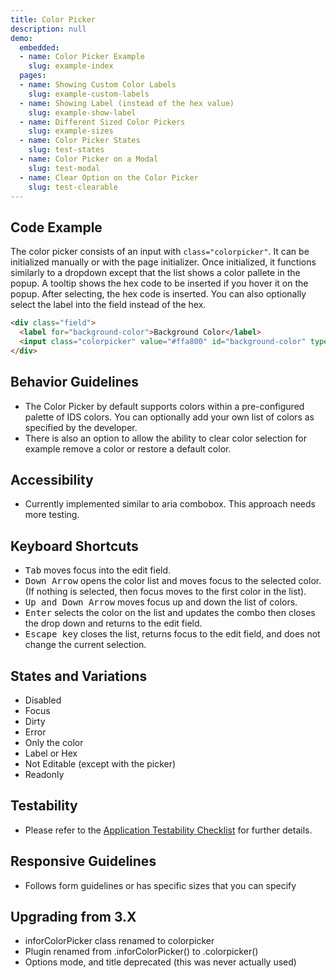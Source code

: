 ```yaml
---
title: Color Picker
description: null
demo:
  embedded:
  - name: Color Picker Example
    slug: example-index
  pages:
  - name: Showing Custom Color Labels
    slug: example-custom-labels
  - name: Showing Label (instead of the hex value)
    slug: example-show-label
  - name: Different Sized Color Pickers
    slug: example-sizes
  - name: Color Picker States
    slug: test-states
  - name: Color Picker on a Modal
    slug: test-modal
  - name: Clear Option on the Color Picker
    slug: test-clearable
---
```


## Code Example

The color picker consists of an input with `class="colorpicker"`. It can be initialized manually or with the page initializer. Once initialized, it functions similarly to a dropdown except that the list shows a color pallete in the popup. A tooltip shows the hex code to be inserted if you hover it on the popup. After selecting, the hex code is inserted. You can also optionally select the label into the field instead of the hex.

```html
<div class="field">
  <label for="background-color">Background Color</label>
  <input class="colorpicker" value="#ffa800" id="background-color" type="text" />
</div>
```

## Behavior Guidelines

- The Color Picker by default supports colors within a pre-configured palette of IDS colors. You can optionally add your own list of colors as specified by the developer.
- There is also an option to allow the ability to clear color selection for example remove a color or restore a default color.

## Accessibility

- Currently implemented similar to aria combobox. This approach needs more testing.

## Keyboard Shortcuts

- <kbd>Tab</kbd> moves focus into the edit field.
- <kbd>Down Arrow</kbd> opens the color list and moves focus to the selected color. (If nothing is selected, then focus moves to the first color in the list).
- <kbd>Up and Down Arrow</kbd> moves focus up and down the list of colors.
- <kbd>Enter</kbd> selects the color on the list and updates the combo then closes the drop down and returns to the edit field.
- <kbd>Escape key</kbd> closes the list, returns focus to the edit field, and does not change the current selection.

## States and Variations

- Disabled
- Focus
- Dirty
- Error
- Only the color
- Label or Hex
- Not Editable (except with the picker)
- Readonly

## Testability

- Please refer to the [Application Testability Checklist](https://design.infor.com/resources/application-testability-checklist) for further details.

## Responsive Guidelines

- Follows form guidelines or has specific sizes that you can specify

## Upgrading from 3.X

- inforColorPicker class renamed to colorpicker
- Plugin renamed from .inforColorPicker() to .colorpicker()
- Options mode, and title deprecated (this was never actually used)
